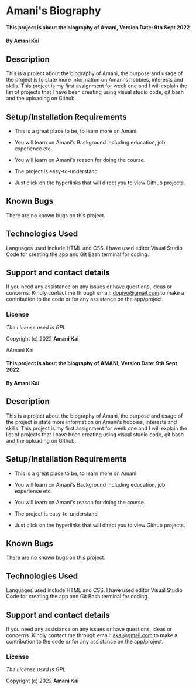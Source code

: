 # Amani's Biography

 

#### This project is about the biography of Amani, Version Date: 9th Sept 2022

 

#### By **Amani Kai**

 

## Description

 

This is a project about the biography of Amani, the purpose and usage of the project is to state more information on Amani's hobbies, interests and skills. This project is my first assignment for week one and I will explain the list of projects that I have been creating using visual studio code, git bash and the uploading on Github.

 

## Setup/Installation Requirements

 

- This is a great place to be, to learn more on Amani.

- You will learn on Amani's Background including education, job experience etc.

- You will learn on Amani's reason for doing the course.

- The project is easy-to-understand

- Just click on the hyperlinks that will direct you to view Github projects.

 

## Known Bugs

 

There are no known bugs on this project.

 

## Technologies Used

 

Languages used include HTML and CSS. I have used editor Visual Studio Code for creating the app and Git Bash terminal for coding.

 

## Support and contact details

 

If you need any assistance on any issues or have questions, ideas or concerns. Kindly contact me through email: dopiyo@gmail.com to make a contribution to the code or for any assistance on the app/project.

 

### License

 

_The License used is GPL_

 

Copyright (c) 2022 **Amani Kai**

#Amani Kai

 

#### This project is about the biography of AMANI, Version Date: 9th Sept 2022

 

#### By **Amani Kai**

 

## Description

 

This is a project about the biography of Amani, the purpose and usage of the project is state more information on Amani's hobbies, interests and skills. This project is my first assignment for week one and I will explain the list of projects that I have been creating using visual studio code, git bash and the uploading on Github.

 

## Setup/Installation Requirements

 

- This is a great place to be, to learn more on Amani

- You will learn on Amani's Background including education, job experience etc.

- You will learn on Amani's reason for doing the course.

- The project is easy-to-understand

- Just click on the hyperlinks that will direct you to view Github projects.

 

## Known Bugs

 

There are no known bugs on this project.

 

## Technologies Used

 

Languages used include HTML and CSS. I have used editor Visual Studio Code for creating the app and Git Bash terminal for coding.

 

## Support and contact details

 

If you need any assistance on any issues or have questions, ideas or concerns. Kindly contact me through email: akai@gmail.com to make a contribution to the code or for any assistance on the app/project.

 

### License

 

_The License used is GPL_

 

Copyright (c) 2022 **Amani Kai**